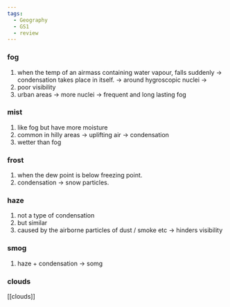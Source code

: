 ```yaml
---
tags:
  - Geography
  - GS1
  - review
---
```

### fog
1. when the temp of an airmass containing water vapour, falls suddenly -> condensation takes place in itself. -> around hygroscopic nuclei ->
2. poor visibility
3. urban areas -> more nuclei -> frequent and long lasting fog
### mist
1. like fog but have more moisture
2. common in hilly areas -> uplifting air -> condensation
3. wetter than fog
### frost
1. when the dew point is below freezing point.
2. condensation -> snow particles.
### haze
1. not a type of condensation
2. but similar
3. caused by the airborne particles of dust / smoke etc -> hinders visibility
### smog
1. haze + condensation -> somg
### clouds
[[clouds]]
